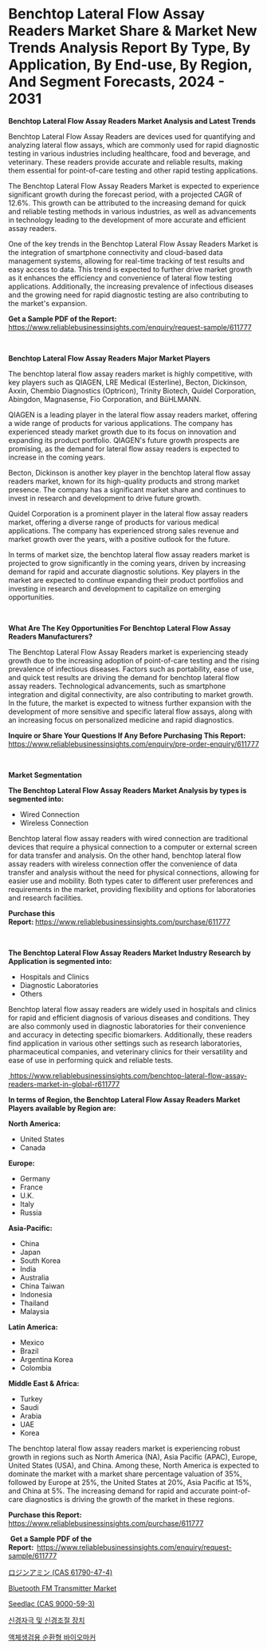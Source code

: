 <p><h1>Benchtop Lateral Flow Assay Readers Market Share & Market New Trends Analysis Report By Type, By Application, By End-use, By Region, And Segment Forecasts, 2024 - 2031</h1></p><p><strong>Benchtop Lateral Flow Assay Readers Market Analysis and Latest Trends</strong></p>
<p><p>Benchtop Lateral Flow Assay Readers are devices used for quantifying and analyzing lateral flow assays, which are commonly used for rapid diagnostic testing in various industries including healthcare, food and beverage, and veterinary. These readers provide accurate and reliable results, making them essential for point-of-care testing and other rapid testing applications.</p><p>The Benchtop Lateral Flow Assay Readers Market is expected to experience significant growth during the forecast period, with a projected CAGR of 12.6%. This growth can be attributed to the increasing demand for quick and reliable testing methods in various industries, as well as advancements in technology leading to the development of more accurate and efficient assay readers.</p><p>One of the key trends in the Benchtop Lateral Flow Assay Readers Market is the integration of smartphone connectivity and cloud-based data management systems, allowing for real-time tracking of test results and easy access to data. This trend is expected to further drive market growth as it enhances the efficiency and convenience of lateral flow testing applications. Additionally, the increasing prevalence of infectious diseases and the growing need for rapid diagnostic testing are also contributing to the market's expansion.</p></p>
<p><strong>Get a Sample PDF of the Report:&nbsp;</strong> <a href="https://www.reliablebusinessinsights.com/enquiry/request-sample/611777">https://www.reliablebusinessinsights.com/enquiry/request-sample/611777</a></p>
<p>&nbsp;</p>
<p><strong>Benchtop Lateral Flow Assay Readers Major Market Players</strong></p>
<p><p>The benchtop lateral flow assay readers market is highly competitive, with key players such as QIAGEN, LRE Medical (Esterline), Becton, Dickinson, Axxin, Chembio Diagnostics (Optricon), Trinity Biotech, Quidel Corporation, Abingdon, Magnasense, Fio Corporation, and BüHLMANN.</p><p>QIAGEN is a leading player in the lateral flow assay readers market, offering a wide range of products for various applications. The company has experienced steady market growth due to its focus on innovation and expanding its product portfolio. QIAGEN's future growth prospects are promising, as the demand for lateral flow assay readers is expected to increase in the coming years.</p><p>Becton, Dickinson is another key player in the benchtop lateral flow assay readers market, known for its high-quality products and strong market presence. The company has a significant market share and continues to invest in research and development to drive future growth.</p><p>Quidel Corporation is a prominent player in the lateral flow assay readers market, offering a diverse range of products for various medical applications. The company has experienced strong sales revenue and market growth over the years, with a positive outlook for the future.</p><p>In terms of market size, the benchtop lateral flow assay readers market is projected to grow significantly in the coming years, driven by increasing demand for rapid and accurate diagnostic solutions. Key players in the market are expected to continue expanding their product portfolios and investing in research and development to capitalize on emerging opportunities.</p></p>
<p>&nbsp;</p>
<p><strong>What Are The Key Opportunities For Benchtop Lateral Flow Assay Readers Manufacturers?</strong></p>
<p><p>The Benchtop Lateral Flow Assay Readers market is experiencing steady growth due to the increasing adoption of point-of-care testing and the rising prevalence of infectious diseases. Factors such as portability, ease of use, and quick test results are driving the demand for benchtop lateral flow assay readers. Technological advancements, such as smartphone integration and digital connectivity, are also contributing to market growth. In the future, the market is expected to witness further expansion with the development of more sensitive and specific lateral flow assays, along with an increasing focus on personalized medicine and rapid diagnostics.</p></p>
<p><strong>Inquire or Share Your Questions If Any Before Purchasing This Report:</strong> <a href="https://www.reliablebusinessinsights.com/enquiry/pre-order-enquiry/611777">https://www.reliablebusinessinsights.com/enquiry/pre-order-enquiry/611777</a></p>
<p>&nbsp;</p>
<p><strong>Market Segmentation</strong></p>
<p><strong>The Benchtop Lateral Flow Assay Readers Market Analysis by types is segmented into:</strong></p>
<p><ul><li>Wired Connection</li><li>Wireless Connection</li></ul></p>
<p><p>Benchtop lateral flow assay readers with wired connection are traditional devices that require a physical connection to a computer or external screen for data transfer and analysis. On the other hand, benchtop lateral flow assay readers with wireless connection offer the convenience of data transfer and analysis without the need for physical connections, allowing for easier use and mobility. Both types cater to different user preferences and requirements in the market, providing flexibility and options for laboratories and research facilities.</p></p>
<p><strong>Purchase this Report:&nbsp;</strong><a href="https://www.reliablebusinessinsights.com/purchase/611777">https://www.reliablebusinessinsights.com/purchase/611777</a></p>
<p>&nbsp;</p>
<p><strong>The Benchtop Lateral Flow Assay Readers Market Industry Research by Application is segmented into:</strong></p>
<p><ul><li>Hospitals and Clinics</li><li>Diagnostic Laboratories</li><li>Others</li></ul></p>
<p><p>Benchtop lateral flow assay readers are widely used in hospitals and clinics for rapid and efficient diagnosis of various diseases and conditions. They are also commonly used in diagnostic laboratories for their convenience and accuracy in detecting specific biomarkers. Additionally, these readers find application in various other settings such as research laboratories, pharmaceutical companies, and veterinary clinics for their versatility and ease of use in performing quick and reliable tests.</p></p>
<p><a href="https://www.reliablebusinessinsights.com/benchtop-lateral-flow-assay-readers-market-in-global-r611777">&nbsp;https://www.reliablebusinessinsights.com/benchtop-lateral-flow-assay-readers-market-in-global-r611777</a></p>
<p><strong>In terms of Region, the Benchtop Lateral Flow Assay Readers Market Players available by Region are:</strong></p>
<p>
    <p> <strong> North America: </strong>
        <ul>
            <li>United States</li>
            <li>Canada</li>
        </ul>
        </p> 
    <p> <strong> Europe: </strong>
        <ul>
            <li>Germany</li>
            <li>France</li>
            <li>U.K.</li>
            <li>Italy</li>
            <li>Russia</li>
        </ul>
        </p> 
    <p> <strong> Asia-Pacific: </strong>
        <ul>
            <li>China</li>
            <li>Japan</li>
            <li>South Korea</li>
            <li>India</li>
            <li>Australia</li>
            <li>China Taiwan</li>
            <li>Indonesia</li>
            <li>Thailand</li>
            <li>Malaysia</li>
        </ul>
        </p> 
    <p> <strong> Latin America: </strong>
        <ul>
            <li>Mexico</li>
            <li>Brazil</li>
            <li>Argentina Korea</li>
            <li>Colombia</li>
        </ul>
        </p> 
    <p> <strong> Middle East & Africa: </strong>
        <ul>
            <li>Turkey</li>
            <li>Saudi</li>
            <li>Arabia</li>
            <li>UAE</li>
            <li>Korea</li>
        </ul>
    </p>
    </p>
<p><p>The benchtop lateral flow assay readers market is experiencing robust growth in regions such as North America (NA), Asia Pacific (APAC), Europe, United States (USA), and China. Among these, North America is expected to dominate the market with a market share percentage valuation of 35%, followed by Europe at 25%, the United States at 20%, Asia Pacific at 15%, and China at 5%. The increasing demand for rapid and accurate point-of-care diagnostics is driving the growth of the market in these regions.</p></p>
<p><strong>Purchase this Report: </strong><a href="https://www.reliablebusinessinsights.com/purchase/611777">https://www.reliablebusinessinsights.com/purchase/611777</a></p>
<p>&nbsp;<strong>Get a Sample PDF of the Report:&nbsp;&nbsp;</strong><a href="https://www.reliablebusinessinsights.com/enquiry/request-sample/611777">https://www.reliablebusinessinsights.com/enquiry/request-sample/611777</a></p>
<p><strong></strong></p>
<p><p><a href="https://github.com/EthanMorar2011/Market-Research-Report-List-1/blob/main/957857097633.md">ロジンアミン (CAS 61790-47-4)</a></p><p><a href="https://issuu.com/reportprime-2/docs/bluetooth-fm-transmitter-market-size-2030.pptx">Bluetooth FM Transmitter Market</a></p><p><a href="https://github.com/kegley4963/Market-Research-Report-List-1/blob/main/516917597634.md">Seedlac (CAS 9000-59-3)</a></p><p><a href="https://github.com/giancarlo642004/Market-Research-Report-List-1/blob/main/837492089204.md">신경자극 및 신경조절 장치</a></p><p><a href="https://github.com/rustymarie2024/Market-Research-Report-List-1/blob/main/937255689205.md">액체생검용 순환형 바이오마커</a></p></p>